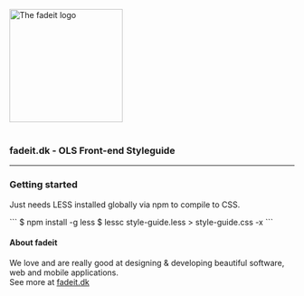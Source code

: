 <img src="http://fadeit.dk/about/img/fadeit-logo@2x.png" alt="The fadeit logo" style="width:200px;"/><br/><br/>
<h3>fadeit.dk - OLS Front-end Styleguide</h3>
<hr/>

<h3>Getting started</h3>
<p>Just needs LESS installed globally via npm to compile to CSS.</p>
```
$ npm install -g less
$ lessc style-guide.less > style-guide.css -x
```

<h4>About fadeit</h4>
<p>We love and are really good at designing &amp; developing beautiful software, web and mobile applications.<br/>
See more at <a href="http://fadeit.dk/about">fadeit.dk</a></p>
